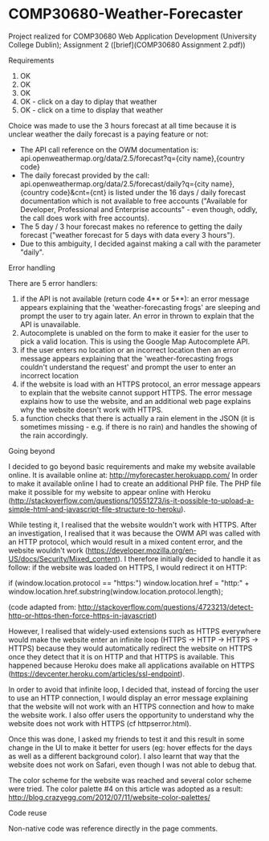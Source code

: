 # COMP30680-Weather-Forecaster
Project realized for COMP30680 Web Application Development (University College Dublin); Assignment 2 ([brief](COMP30680 Assignment 2.pdf))


Requirements

1. OK
2. OK
3. OK
4. OK - click on a day to diplay that weather
5. OK - click on a time to display that weather

Choice was made to use the 3 hours forecast at all time because it is unclear weather the daily forecast is a paying feature or not:
- The API call reference on the OWM documentation is: api.openweathermap.org/data/2.5/forecast?q={city name},{country code}
- The daily forecast provided by the call: api.openweathermap.org/data/2.5/forecast/daily?q={city name},{country code}&cnt={cnt} 
is listed under the 16 days / daily forecast documentation which is not available to free accounts ("Available for Developer, Professional and Enterprise accounts" - even though, oddly, the call does work with free accounts).
- The 5 day / 3 hour forecast makes no reference to getting the daily forecast ("weather forecast for 5 days with data every 3 hours").
- Due to this ambiguity, I decided against making a call with the parameter "daily".


Error handling

There are 5 error handlers:
1. if the API is not available (return code 4** or 5**): an error message appears explaining that the 'weather-forecasting frogs' are sleeping and prompt the user to try again later. An error in thrown to explain that the API is unavailable.
2. Autocomplete is unabled on the form to make it easier for the user to pick a valid location. This is using the Google Map Autocomplete API.
3. if the user enters no location or an incorrect location then an error message appears explaining that the 'weather-forecasting frogs couldn't understand the request' and prompt the user to enter an incorrect location
4. if the website is load with an HTTPS protocol, an error message appears to explain that the website cannot support HTTPS. The error message explains how to use the website, and an additional web page explains why the website doesn't work with HTTPS.
5. a function checks that there is actually a rain element in the JSON (it is sometimes missing - e.g. if there is no rain) and handles the showing of the rain accordingly.


Going beyond

I decided to go beyond basic requirements and make my website available online. It is available online at: http://myforecaster.herokuapp.com/
In order to make it available online I had to create an additional PHP file. The PHP file make it possible for my website to appear online with Heroku (http://stackoverflow.com/questions/10551273/is-it-possible-to-upload-a-simple-html-and-javascript-file-structure-to-heroku).

While testing it, I realised that the website wouldn't work with HTTPS. After an investigation, I realised that it was because the OWM API was called with an HTTP protocol, which would result in a mixed content error, and the website wouldn't work (https://developer.mozilla.org/en-US/docs/Security/Mixed_content). I therefore initially decided to handle it as follow: if the website was loaded on HTTPS, I would redirect it on HTTP:

if (window.location.protocol == "https:")
    window.location.href = "http:" + window.location.href.substring(window.location.protocol.length);

(code adapted from: http://stackoverflow.com/questions/4723213/detect-http-or-https-then-force-https-in-javascript)

However, I realised that widely-used extensions such as HTTPS everywhere would make the website enter an infinite loop (HTTPS -> HTTP -> HTTPS -> HTTPS) because they would automatically redirect the website on HTTPS once they detect that it is on HTTP and that HTTPS is available. This happened because Heroku does make all applications available on HTTPS (https://devcenter.heroku.com/articles/ssl-endpoint).

In order to avoid that infinite loop, I decided that, instead of forcing the user to use an HTTP connection, I would display an error message explaining that the website will not work with an HTTPS connection and how to make the website work. I also offer users the opportunity to understand why the website does not work with HTTPS (cf httpserror.html).

Once this was done, I asked my friends to test it and this result in some change in the UI to make it better for users (eg: hover effects for the days as well as a different background color). I also learnt that way that the website does not work on Safari, even though I was not able to debug that.

The color scheme for the website was reached and several color scheme were tried. The color palette #4 on this article was adopted as a result: http://blog.crazyegg.com/2012/07/11/website-color-palettes/


Code reuse

Non-native code was reference directly in the page comments.
